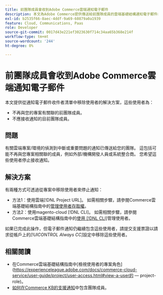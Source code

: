 ```yaml
---
title: 前團隊成員會收到Adobe Commerce雲端通知電子郵件
description: 本文為Adobe Commerce提供傳送給前團隊成員的雲端基礎結構通知電子郵件的解決方案。
exl-id: b2535f66-8aec-4ddf-9a69-60879a0a1939
feature: Cloud, Communications, Paas
role: Developer
source-git-commit: 0017d43e221ef3023630f714c34aa65b368e214f
workflow-type: tm+mt
source-wordcount: '244'
ht-degree: 0%

---
```


# 前團隊成員會收到Adobe Commerce雲端通知電子郵件

本文提供從通知電子郵件收件者清單中移除使用者的解決方案，這些使用者為：
* 不再與您的專案有關聯的前團隊成員。
* 不應接收通知的目前團隊成員。

## 問題

有關雲端專案/環境的偵測到中斷或重要問題的通知已傳送給您的團隊。 這包括可能不再與您專案相關聯的成員，例如外部/機構開發人員或系統整合商。 您希望這些使用者停止接收通知。

## 解決方案

有兩種方式可透過從專案中移除使用者來停止通知：

* 方法1：使用雲端[!DNL Project URL]。 如需相關步驟，請參閱Commerce雲端基礎結構指南中的[管理使用者存取權](https://experienceleague.adobe.com/docs/commerce-cloud-service/user-guide/project/user-access.html)。
* 方法2：使用magento-cloud [!DNL CLI]。 如需相關步驟，請參閱Commerce雲端基礎結構指南中的[使用 [!DNL CLI]](https://experienceleague.adobe.com/docs/commerce-cloud-service/user-guide/project/user-access.html#manage-users-with-the-cli)管理使用者。

如果已完成此操作，但電子郵件通知仍繼續包含這些使用者，請提交支援票證以請求從帳戶上的&#x200B;*[!UICONTROL Always CC]*&#x200B;設定中移除這些使用者。

## 相關閱讀

* 在Commerce雲端基礎結構指南中[檢視使用者的專案角色](https://experienceleague.adobe.com/docs/commerce-cloud-service/user-guide/project/user-access.html#view-a-user的 — project-role)。
* [如何在Commerce KB的支援通知](https://experienceleague.adobe.com/docs/commerce-knowledge-base/kb/how-to/how-to-include-a-team-member-in-support-notifications.html)中包含團隊成員。
